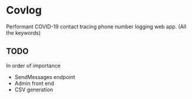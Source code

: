 # Covlog
Performant COVID-19 contact tracing phone number logging web app. (All the keywords)

## TODO
In order of importance  
* SendMessages endpoint
* Admin front end
* CSV generation